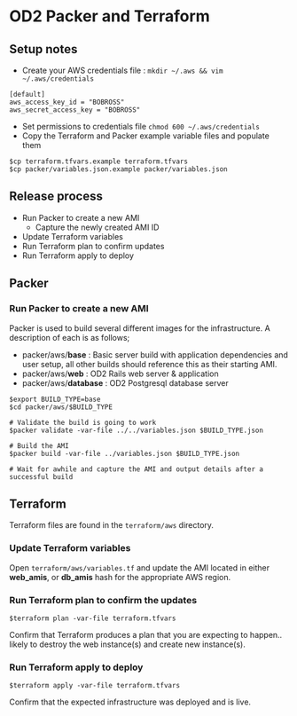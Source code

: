 # OD2 Packer and Terraform

## Setup notes
- Create your AWS credentials file :  `mkdir ~/.aws && vim ~/.aws/credentials`
```
[default]
aws_access_key_id = "BOBROSS"
aws_secret_access_key = "BOBROSS"
```
- Set permissions to credentials file `chmod 600 ~/.aws/credentials`
- Copy the Terraform and Packer example variable files and populate them
```
$cp terraform.tfvars.example terraform.tfvars
$cp packer/variables.json.example packer/variables.json
```

## Release process
- Run Packer to create a new AMI
  - Capture the newly created AMI ID
- Update Terraform variables
- Run Terraform plan to confirm updates
- Run Terraform apply to deploy

## Packer
### Run Packer to create a new AMI
Packer is used to build several different images for the infrastructure. A description of each is as follows;
- packer/aws/**base** : Basic server build with application dependencies and user setup, all other builds should reference this as their starting AMI.
- packer/aws/**web** : OD2 Rails web server & application
- packer/aws/**database** : OD2 Postgresql database server

```
$export BUILD_TYPE=base
$cd packer/aws/$BUILD_TYPE

# Validate the build is going to work
$packer validate -var-file ../../variables.json $BUILD_TYPE.json

# Build the AMI
$packer build -var-file ../variables.json $BUILD_TYPE.json

# Wait for awhile and capture the AMI and output details after a successful build
```
## Terraform
Terraform files are found in the `terraform/aws` directory.
### Update Terraform variables
Open `terraform/aws/variables.tf` and update the AMI located in either **web_amis**, or **db_amis** hash for the appropriate AWS region.

### Run Terraform plan to confirm the updates
```
$terraform plan -var-file terraform.tfvars
```
Confirm that Terraform produces a plan that you are expecting to happen.. likely to destroy the web instance(s) and create new instance(s).

### Run Terraform apply to deploy
```
$terraform apply -var-file terraform.tfvars
```
Confirm that the expected infrastructure was deployed and is live.
